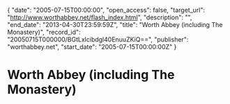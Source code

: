 {
  "date": "2005-07-15T00:00:00", 
  "open_access": false, 
  "target_url": "http://www.worthabbey.net/flash_index.html", 
  "description": "", 
  "end_date": "2013-04-30T23:59:59Z", 
  "title": "Worth Abbey (including The Monastery)", 
  "record_id": "20050715T000000/BGtLxlcibdgl40EnuuZKiQ==", 
  "publisher": "worthabbey.net", 
  "start_date": "2005-07-15T00:00:00Z"
}

# Worth Abbey (including The Monastery)

